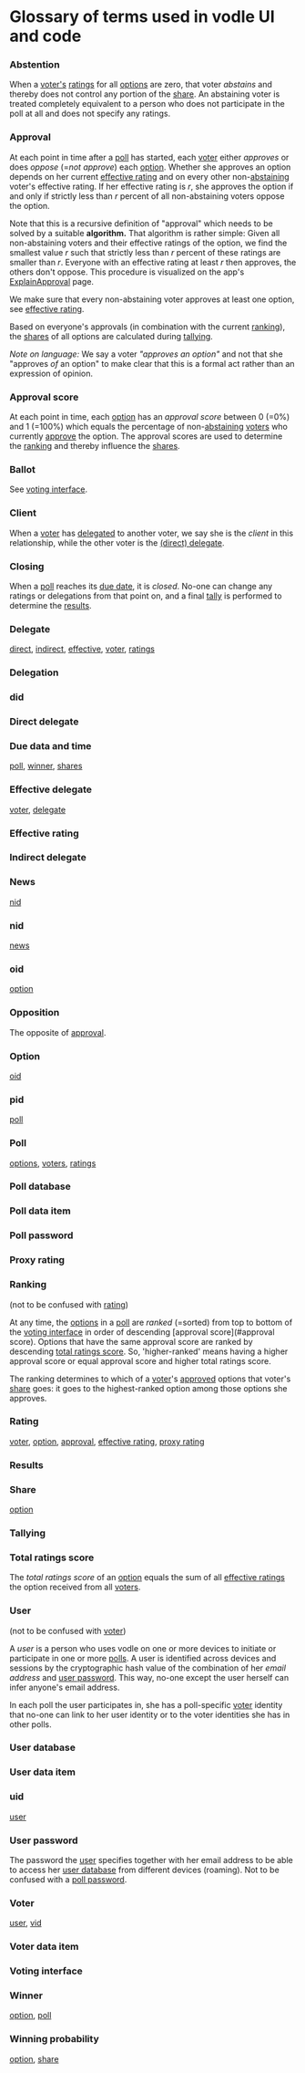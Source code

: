 # Glossary of terms used in vodle UI and code

### Abstention
When a [voter's](#voter) [ratings](#rating) for all [options](#option) are zero, that voter *abstains* and thereby does not control any portion of the [share](#share). An abstaining voter is treated completely equivalent to a person who does not participate in the poll at all and does not specify any ratings.

### Approval
At each point in time after a [poll](#poll) has started, each [voter](#voter) either *approves* or does *oppose* (=*not approve*) each [option](#option). Whether she approves an option depends on her current [effective rating](#effective-rating) and on every other non-[abstaining](#abstention) voter's effective rating. If her effective rating is *r*, she approves the option if and only if strictly less than *r* percent of all non-abstaining voters oppose the option. 

Note that this is a recursive definition of "approval" which needs to be solved by a suitable **algorithm.** That algorithm is rather simple: Given all non-abstaining voters and their effective ratings of the option, we find the smallest value *r* such that strictly less than *r* percent of these ratings are smaller than *r*. Everyone with an effective rating at least *r* then approves, the others don't oppose. This procedure is visualized on the app's [ExplainApproval](../../src/app/explain-approval/explain-approval.page.html) page.

We make sure that every non-abstaining voter approves at least one option, see [effective rating](#effective-rating).

Based on everyone's approvals (in combination with the current [ranking](#ranking)), the [shares](#share) of all options are calculated during [tallying](#tallying).

*Note on language:* We say a voter *"approves an option"* and not that she "approves *of* an option" to make clear that this is a formal act rather than an expression of opinion.

### Approval score
At each point in time, each [option](#option) has an *approval score* between 0 (=0%) and 1 (=100%) which equals the percentage of non-[abstaining](#abstention) [voters](#voter) who currently [approve](#approval) the option. 
The approval scores are used to determine the [ranking](#ranking) and thereby influence the [shares](#share). 

### Ballot
See [voting interface](#voting-interface).

### Client
When a [voter](#voter) has [delegated](#delegation) to another voter, we say she is the *client* in this relationship, while the other voter is the [(direct) delegate](#direct-delegate). 

### Closing
When a [poll](#poll) reaches its [due date](#due-date-and-time), it is *closed*. No-one can change any ratings or delegations from that point on, and a final [tally](#tallying) is performed to determine the [results](#results).

### Delegate
[direct](#direct-delegate), [indirect](#indirect-delegate), [effective](#effective-delegate), [voter](#voter), [ratings](#rating)

### Delegation


### did

### Direct delegate

### Due data and time
[poll](#poll), [winner](#winner), [shares](#share)

### Effective delegate
[voter](#voter), [delegate](#delegate)

### Effective rating

### Indirect delegate

### News
[nid](#nid)

### nid
[news](#news)

### oid
[option](#option)

### Opposition
The opposite of [approval](#approval).

### Option
[oid](#oid)

### pid
[poll](#poll)

### Poll
[options](#option), [voters](#voter), [ratings](#rating)

### Poll database

### Poll data item

### Poll password

### Proxy rating

### Ranking
(not to be confused with [rating](#rating))

At any time, the [options](#option) in a [poll](#poll) are *ranked* (=sorted) from top to bottom of the [voting interface](#voting-interface) in order of descending [approval score](#approval score). Options that have the same approval score are ranked by descending [total ratings score](#total-ratings-score). So, 'higher-ranked' means having a higher approval score or equal approval score and higher total ratings score.

The ranking determines to which of a [voter](#voter)'s [approved](#approval) options that voter's [share](#share) goes: it goes to the highest-ranked option among those options she approves.

### Rating
[voter](#voter), [option](#option), [approval](#approval), [effective rating](#effective-rating), [proxy rating](#proxy-rating)

### Results

### Share
[option](#option)

### Tallying

### Total ratings score
The *total ratings score* of an [option](#option) equals the sum of all [effective ratings](#effective-rating) the option received from all [voters](#voter).

### User
(not to be confused with [voter](#voter))

A *user* is a person who uses vodle on one or more devices to initiate or participate in one or more [polls](#poll). A user is identified across devices and sessions by the cryptographic hash value of the combination of her *email address* and [user password](#user-password). This way, no-one except the user herself can infer anyone's email address. 

In each poll the user participates in, she has a poll-specific [voter](#voter) identity that no-one can link to her user identity or to the voter identities she has in other polls.

### User database

### User data item

### uid
[user](#user)

### User password
The password the [user](#user) specifies together with her email address to be able to access her [user database](#user-database) from different devices (roaming). Not to be confused with a [poll password](#poll-password). 

### Voter
[user](#user), [vid](#vid)

### Voter data item

### Voting interface


### Winner
[option](#option), [poll](#poll)

### Winning probability
[option](#option), [share](#share)

